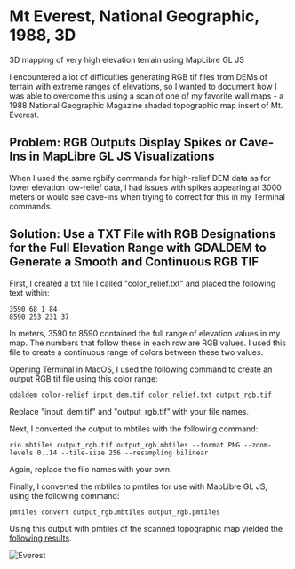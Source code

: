 # Mt Everest, National Geographic, 1988, 3D
3D mapping of very high elevation terrain using MapLibre GL JS

I encountered a lot of difficulties generating RGB tif files from DEMs of terrain with extreme ranges of elevations, so I wanted to document how I was able to overcome this using a scan of one of my favorite wall maps - a 1988 National Geographic Magazine shaded topographic map insert of Mt. Everest.

## Problem: RGB Outputs Display Spikes or Cave-Ins in MapLibre GL JS Visualizations

When I used the same rgbify commands for high-relief DEM data as for lower elevation low-relief data, I had issues with spikes appearing at 3000 meters or would see cave-ins when trying to correct for this in my Terminal commands.

## Solution: Use a TXT File with RGB Designations for the Full Elevation Range with GDALDEM to Generate a Smooth and Continuous RGB TIF

First, I created a txt file I called "color_relief.txt" and placed the following text within:

```
3590 68 1 84
8590 253 231 37
```

In meters, 3590 to 8590 contained the full range of elevation values in my map. The numbers that follow these in each row are RGB values. I used this file to create a continuous range of colors between these two values.

Opening Terminal in MacOS, I used the following command to create an output RGB tif file using this color range:

```
gdaldem color-relief input_dem.tif color_relief.txt output_rgb.tif
```

Replace "input_dem.tif" and "output_rgb.tif" with your file names.

Next, I converted the output to mbtiles with the following command:

```
rio mbtiles output_rgb.tif output_rgb.mbtiles --format PNG --zoom-levels 0..14 --tile-size 256 --resampling bilinear
```

Again, replace the file names with your own.

Finally, I converted the mbtiles to pmtiles for use with MapLibre GL JS, using the following command:

```
pmtiles convert output_rgb.mbtiles output_rgb.pmtiles
```

Using this output with pmtiles of the scanned topographic map yielded the [following results](https://jebowe3.github.io/Mt-Everest-NGM-1988-3D/).

![Everest](everest.gif)
